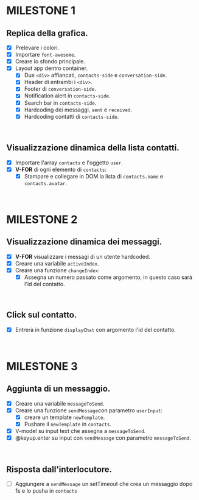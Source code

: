 # MILESTONE 1
## Replica della grafica.
- [x] Prelevare i colori.
- [x] Importare `font-awesome`.
- [x] Creare lo sfondo principale.
- [x] Layout app dentro container.
    - [x] Due `<div>` affiancati, `contacts-side` e `conversation-side`.
    - [x] Header di entrambi i `<div>`.
    - [x] Footer di `conversation-side`.
    - [x] Notification alert in `contacts-side`.
    - [x] Search bar in `contacts-side`.
    - [x] Hardcoding dei messaggi, `sent` e `received`.
    - [x] Hardcoding contatti di `contacts-side`.

<br>

## Visualizzazione dinamica della lista contatti.
- [x] Importare l'array `contacts` e l'oggetto `user`.
- [x] **V-FOR** di ogni elemento di `contacts`:
    - [x] Stampare e collegare in DOM la lista di `contacts.name` e `contacts.avatar`.

<br>

# MILESTONE 2
## Visualizzazione dinamica dei messaggi.
- [x] **V-FOR** visualizzare i messagi di un utente hardcoded.
- [x] Creare una variabile `activeIndex`.
- [x] Creare una funzione `changeIndex`:
    - [x] Assegna un numero passato come argomento, in questo caso sarà l'id del contatto. 

<br>

## Click sul contatto.
- [x] Entrerà in funzione `displayChat` con argomento l'id del contatto.

<br>

# MILESTONE 3
## Aggiunta di un messaggio.
-[x] Creare una variabile `messageToSend`.
-[x] Creare una funzione `sendMessage`con parametro `userInput`:
    -[x] creare un template `newTemplate`.
    -[x] Pushare il `newTemplate` in `contacts`.
-[x] V-model su input text che assegna a `messageToSend`.
-[x] @keyup.enter su input con `sendMessage` con parametro `messageToSend`.

<br>

## Risposta dall'interlocutore.
-[ ] Aggiungere a `sendMessage` un setTimeout che crea un messaggio dopo 1s e lo pusha in `contacts`
